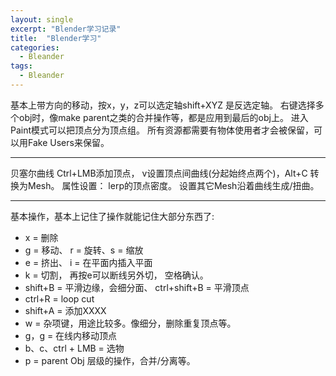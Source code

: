 ```yaml
---
layout: single
excerpt: "Blender学习记录"
title:  "Blender学习"
categories:
  - Bleander
tags:
  - Bleander
---
```

 <!--truncate-->

基本上带方向的移动，按x，y，z可以选定轴shift+XYZ 是反选定轴。
右键选择多个obj时，像make parent之类的合并操作等，都是应用到最后的obj上。
进入Paint模式可以把顶点分为顶点组。
所有资源都需要有物体使用者才会被保留，可以用Fake Users来保留。
- - -
贝塞尔曲线
Ctrl+LMB添加顶点， v设置顶点间曲线(分起始终点两个)，Alt+C 转换为Mesh。
属性设置：
lerp的顶点密度。
设置其它Mesh沿着曲线生成/扭曲。
- - -

基本操作，基本上记住了操作就能记住大部分东西了:
- x = 删除
- g = 移动、 r = 旋转、s = 缩放
- e = 挤出、 i = 在平面内插入平面
- k = 切割， 再按e可以断线另外切， 空格确认。
- shift+B = 平滑边缘，会细分面、 ctrl+shift+B = 平滑顶点
- ctrl+R = loop cut
- shift+A = 添加XXXX
- w = 杂项键，用途比较多。像细分，删除重复顶点等。
- g，g = 在线内移动顶点
- b、c、ctrl + LMB = 选物
- p = parent Obj 层级的操作，合并/分离等。